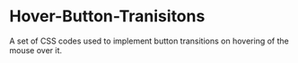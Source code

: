 # Hover-Button-Tranisitons
A set of CSS codes used to implement button transitions on hovering of the mouse over it.
